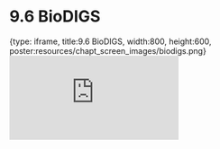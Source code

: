 # 9.6 BioDIGS
 
{type: iframe, title:9.6 BioDIGS, width:800, height:600, poster:resources/chapt_screen_images/biodigs.png}
![](https://sayumiyork.github.io/c-moor-ottr-generic/biodigs.html)
 

 
